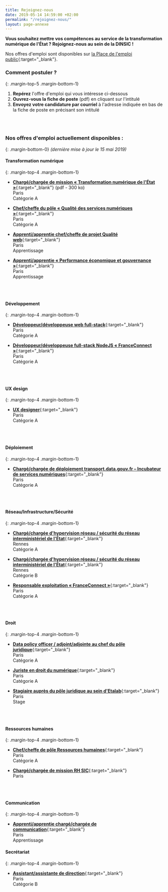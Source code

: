 ```yaml
---
title: Rejoignez-nous
date: 2019-05-14 14:59:00 +02:00
permalink: "/rejoignez-nous/"
layout: page-annexe
---
```


**Vous souhaitez mettre vos compétences au service de la transformation numérique de l'État ? Rejoignez-nous au sein de la DINSIC !**

Nos offres d'emploi sont disponibles sur [la Place de l'emploi public](https://www.place-emploi-public.gouv.fr/){:target="_blank"}.

### Comment postuler ?
{: .margin-top-5 .margin-bottom-1} 
1. **Repérez** l'offre d'emploi qui vous intéresse ci-dessous
2. **Ouvrez-vous la fiche de poste** (pdf) en cliquant sur l'intitulé
3. **Envoyez votre candidature par courriel** à l'adresse indiquée en bas de la fiche de poste en précisant son intitulé
<br>
<br>

### Nos offres d'emploi actuellement disponibles :
{: .margin-bottom-0} 
*(dernière mise à jour le 15 mai 2019)*

#### **Transformation numérique**
{: .margin-top-4 .margin-bottom-1} 
* [**Chargé/chargée de mission « Transformation numérique de l'État »**](https://place-ep-recrute.talent-soft.com/Handlers/download.ashx?filetype=1032&fileguid=269997df-7279-4259-96ad-92a71c4124f7&offerid=198613 "Chargé/chargée de mission « Transformation numérique de l'État » - Télécharger le pdf"){:target="_blank"} (pdf - 300 ko)
<br>Paris
<br>Catégorie A

* [**Chef/cheffe du pôle « Qualité des services numériques »**](https://www.place-emploi-public.gouv.fr/offre-emploi/chef-du-pole---qualite-des-services-numeriques--fh-reference-2019-198156 "Chef/cheffe du pôle « Qualité des services numériques » - Nouvelle fenêtre"){:target="_blank"}
<br>Paris
<br>Catégorie A

* [**Apprenti/apprentie chef/cheffe de projet Qualité web**](https://www.place-emploi-public.gouv.fr/offre-emploi/chefcheffe-de-projet-qualite-web-reference-2019-195458 "Apprenti/e chef/cheffe de projet Qualité web - Nouvelle fenêtre"){:target="_blank"}
<br>Paris
<br>Apprentissage

* [**Apprenti/apprentie « Performance économique et gouvernance »**](https://www.place-emploi-public.gouv.fr/offre-emploi/apprenti--performance-economique-et-gouvernance--fh-reference-2019-195467 "Apprenti/apprentie « Performance économique et gouvernance » - Nouvelle fenêtre"){:target="_blank"}
<br>Paris
<br>Apprentissage
<br>
<br>

#### **Développement**
{: .margin-top-4 .margin-bottom-1} 
* [**Développeur/développeuse web full-stack**](https://www.place-emploi-public.gouv.fr/offre-emploi/developpeuse-ou-developpeur-web-full-stack-reference-2019-195465 "Développeur/développeuse web full-stack - Nouvelle fenêtre"){:target="_blank"}
<br>Paris
<br>Catégorie A

* [**Développeur/développeuse full-stack NodeJS « FranceConnect »**](https://www.place-emploi-public.gouv.fr/offre-emploi/developpeur-fullstack-nodejs--franceconnect--fh-reference-2019-180298 "Développeur fullstack NodeJS FranceConnect - Nouvelle fenêtre"){:target="_blank"}
<br>Paris
<br>Catégorie A
<br>
<br>

#### **UX design**
{: .margin-top-4 .margin-bottom-1} 
* [**UX designer**](https://www.place-emploi-public.gouv.fr/offre-emploi/ux-designer-reference-2019-167742 "UX designer - Nouvelle fenêtre"){:target="_blank"}
<br>Paris
<br>Catégorie A
<br>
<br>

#### **Déploiement**
{: .margin-top-4 .margin-bottom-1} 
* [**Chargé/chargée de déploiement transport.data.gouv.fr – Incubateur de services numériques**](https://www.place-emploi-public.gouv.fr/offre-emploi/chargee-de-deploiement-transportdatagouvfr--incubateur-de-services-numeriques-reference-2019-167746 "Chargé/chargée de déploiement transport.data.gouv.fr – incubateur de services numériques - Nouvelle fenêtre"){:target="_blank"}
<br>Paris
<br>Catégorie A
<br>
<br>

#### **Réseau/Infrastructure/Sécurité**
{: .margin-top-4 .margin-bottom-1} 
* [**Chargé/chargée d'hypervision réseau / sécurité du réseau interministériel de l'État**](https://www.place-emploi-public.gouv.fr/offre-emploi/chargee-d-hypervision-reseau--securite-du-reseau-interministeriel-de-l-etat-reference-2019-194149 "Chargé/chargée d'hypervision réseau / sécurité du réseau interministériel de l'état - Nouvelle fenêtre"){:target="_blank"}
<br>Rennes
<br>Catégorie A

* [**Chargé/chargée d'hypervision réseau / sécurité du réseau interministériel de l'État**](https://www.place-emploi-public.gouv.fr/offre-emploi/chargee-d-hypervision-reseau--securite-du-reseau-interministeriel-de-l-etat-reference-2019-194152 "Chargé/chargée d'hypervision réseau / sécurité du réseau interministériel de l'état - Nouvelle fenêtre"){:target="_blank"}
<br>Rennes
<br>Catégorie B

* [**Responsable exploitation « FranceConnect »**](https://www.place-emploi-public.gouv.fr/offre-emploi/responsable-exploitation--franceconnect--fh-reference-2019-180307 "Responsable exploitation FranceConnect - Nouvelle fenêtre"){:target="_blank"}
<br>Paris
<br>Catégorie A
<br>
<br>

#### **Droit**
{: .margin-top-4 .margin-bottom-1} 
* [**Data policy officer / adjoint/adjointe au chef du pôle juridique**](https://www.place-emploi-public.gouv.fr/offre-emploi/data-policy-officeradjoint-au-chef-du-ple-juridique-fh-reference-2019-195474 "Data policy officer / adjoint/adjointe au chef du pôle juridique - Nouvelle fenêtre"){:target="_blank"}
<br>Paris
<br>Catégorie A

* [**Juriste en droit du numérique**](https://www.place-emploi-public.gouv.fr/offre-emploi/juriste-en-droit-du-numerique-fh-reference-2019-195469 "Juriste en droit du numérique - Nouvelle fenêtre"){:target="_blank"}
<br>Paris
<br>Catégorie A

* [**Stagiaire auprès du pôle juridique au sein d'Etalab**](https://www.place-emploi-public.gouv.fr/offre-emploi/stagiaire-aupres-du-pole-juridique-a-etalab-reference-2019-191971 "Stagiaire auprès du Pôle Juridique à Etalab - Nouvelle fenêtre"){:target="_blank"}
<br>Paris
<br>Stage
<br>
<br>

#### **Ressources humaines**
{: .margin-top-4 .margin-bottom-1} 
* [**Chef/cheffe de pôle Ressources humaines**](https://www.place-emploi-public.gouv.fr/offre-emploi/cheffe-de-pole-ressources-humaines-reference-2019-196876 "Chef/cheffe de pôle Ressources humaines - Nouvelle fenêtre"){:target="_blank"}
<br>Paris
<br>Catégorie A

* [**Chargé/chargée de mission RH SIC**](https://www.place-emploi-public.gouv.fr/offre-emploi/charge-chargee--de-mission-rh-sic-reference-2019-195454 "Chargé/chargée de mission RH SIC - Nouvelle fenêtre"){:target="_blank"}
<br>Paris
<br>
<br>

#### **Communication**
{: .margin-top-4 .margin-bottom-1} 
* [**Apprenti/apprentie chargé/chargée de communication**](https://www.place-emploi-public.gouv.fr/offre-emploi/chargechargee-de-communication-en-apprentissage-reference-2019-195462 "Apprenti/apprentie chargé/chargée de communication - Nouvelle fenêtre"){:target="_blank"}
<br>Paris
<br>Apprentissage

#### **Secrétariat**
{: .margin-top-4 .margin-bottom-1} 
* [**Assistant/assistante de direction**](https://place-emploi-public.gouv.fr/offre-emploi/assistante-de-direction-fh-reference-2019-194124  "Assistant/assistante de direction - Nouvelle fenêtre"){:target="_blank"}
<br>Paris
<br>Catégorie B